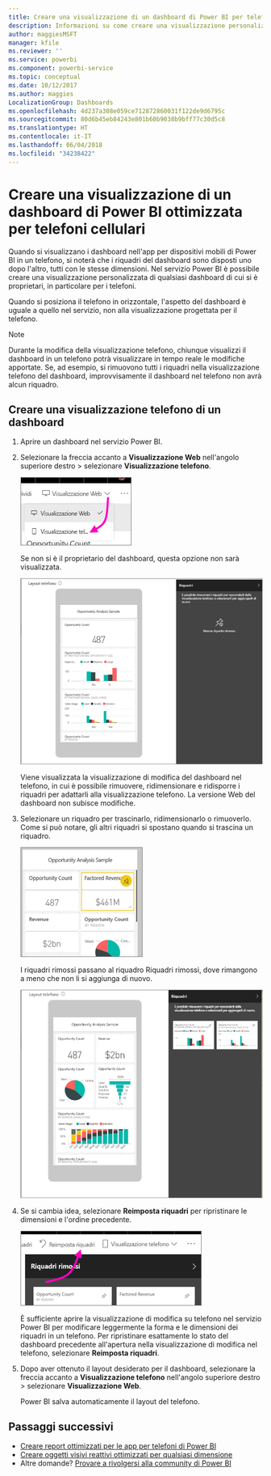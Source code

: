 ```yaml
---
title: Creare una visualizzazione di un dashboard di Power BI per telefoni cellulari
description: Informazioni su come creare una visualizzazione personalizzata di un dashboard nel servizio Power BI in particolare per la visualizzazione nei telefoni cellulari.
author: maggiesMSFT
manager: kfile
ms.reviewer: ''
ms.service: powerbi
ms.component: powerbi-service
ms.topic: conceptual
ms.date: 10/12/2017
ms.author: maggies
LocalizationGroup: Dashboards
ms.openlocfilehash: 4d237a308e059ce712872860031f122de9d6795c
ms.sourcegitcommit: 80d6b45eb84243e801b60b9038b9bff77c30d5c8
ms.translationtype: HT
ms.contentlocale: it-IT
ms.lasthandoff: 06/04/2018
ms.locfileid: "34238422"
---
```

# <a name="create-a-view-of-a-power-bi-dashboard-optimized-for-mobile-phones"></a>Creare una visualizzazione di un dashboard di Power BI ottimizzata per telefoni cellulari
Quando si visualizzano i dashboard nell'app per dispositivi mobili di Power BI in un telefono, si noterà che i riquadri del dashboard sono disposti uno dopo l'altro, tutti con le stesse dimensioni. Nel servizio Power BI è possibile creare una visualizzazione personalizzata di qualsiasi dashboard di cui si è proprietari, in particolare per i telefoni.

Quando si posiziona il telefono in orizzontale, l'aspetto del dashboard è uguale a quello nel servizio, non alla visualizzazione progettata per il telefono.

> [!NOTE]
> Durante la modifica della visualizzazione telefono, chiunque visualizzi il dashboard in un telefono potrà visualizzare in tempo reale le modifiche apportate. Se, ad esempio, si rimuovono tutti i riquadri nella visualizzazione telefono del dashboard, improvvisamente il dashboard nel telefono non avrà alcun riquadro. 
> 
> 

## <a name="create-a-phone-view-of-a-dashboard"></a>Creare una visualizzazione telefono di un dashboard
1. Aprire un dashboard nel servizio Power BI.
2. Selezionare la freccia accanto a **Visualizzazione Web** nell'angolo superiore destro > selezionare **Visualizzazione telefono**.

    ![](media/service-create-dashboard-mobile-phone-view/power-bi-service-phone-view-dashboard.png)

    Se non si è il proprietario del dashboard, questa opzione non sarà visualizzata.

    ![](media/service-create-dashboard-mobile-phone-view/power-bi-mobile-edit-phone-view-canvas.png)

    Viene visualizzata la visualizzazione di modifica del dashboard nel telefono, in cui è possibile rimuovere, ridimensionare e ridisporre i riquadri per adattarli alla visualizzazione telefono. La versione Web del dashboard non subisce modifiche.


1. Selezionare un riquadro per trascinarlo, ridimensionarlo o rimuoverlo. Come si può notare, gli altri riquadri si spostano quando si trascina un riquadro.
   
    ![](media/service-create-dashboard-mobile-phone-view/power-bi-unpin-tile-phone-dashboard.png)
   
    I riquadri rimossi passano al riquadro Riquadri rimossi, dove rimangono a meno che non li si aggiunga di nuovo.
   
    ![](media/service-create-dashboard-mobile-phone-view/power-bi-mobile-edit-phone-view-post-edit.png)
2. Se si cambia idea, selezionare **Reimposta riquadri** per ripristinare le dimensioni e l'ordine precedente.
   
    ![](media/service-create-dashboard-mobile-phone-view/power-bi-service-phone-view-reset-tiles.png)
   
    È sufficiente aprire la visualizzazione di modifica su telefono nel servizio Power BI per modificare leggermente la forma e le dimensioni dei riquadri in un telefono. Per ripristinare esattamente lo stato del dashboard precedente all'apertura nella visualizzazione di modifica nel telefono, selezionare **Reimposta riquadri**.
3. Dopo aver ottenuto il layout desiderato per il dashboard, selezionare la freccia accanto a **Visualizzazione telefono** nell'angolo superiore destro > selezionare **Visualizzazione Web**.
   
    Power BI salva automaticamente il layout del telefono.

## <a name="next-steps"></a>Passaggi successivi
* [Creare report ottimizzati per le app per telefoni di Power BI](desktop-create-phone-report.md)
* [Creare oggetti visivi reattivi ottimizzati per qualsiasi dimensione](desktop-create-responsive-visuals.md)
* Altre domande? [Provare a rivolgersi alla community di Power BI](http://community.powerbi.com/)

